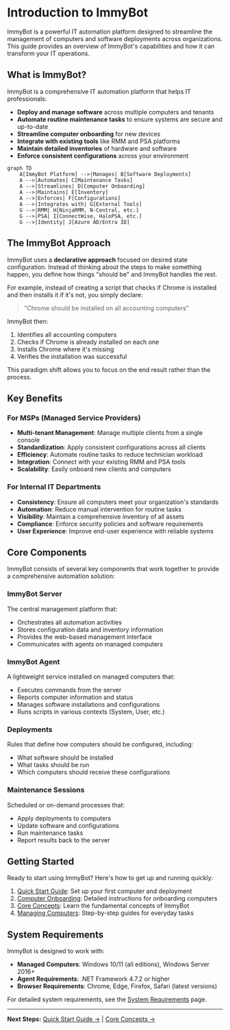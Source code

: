 # Introduction to ImmyBot

ImmyBot is a powerful IT automation platform designed to streamline the management of computers and software deployments across organizations. This guide provides an overview of ImmyBot's capabilities and how it can transform your IT operations.

## What is ImmyBot?

ImmyBot is a comprehensive IT automation platform that helps IT professionals:

- **Deploy and manage software** across multiple computers and tenants
- **Automate routine maintenance tasks** to ensure systems are secure and up-to-date
- **Streamline computer onboarding** for new devices
- **Integrate with existing tools** like RMM and PSA platforms
- **Maintain detailed inventories** of hardware and software
- **Enforce consistent configurations** across your environment

```mermaid
graph TD
    A[ImmyBot Platform] -->|Manages| B[Software Deployments]
    A -->|Automates| C[Maintenance Tasks]
    A -->|Streamlines| D[Computer Onboarding]
    A -->|Maintains| E[Inventory]
    A -->|Enforces| F[Configurations]
    A -->|Integrates with| G[External Tools]
    G -->|RMM| H[NinjaRMM, N-Central, etc.]
    G -->|PSA| I[ConnectWise, HaloPSA, etc.]
    G -->|Identity| J[Azure AD/Entra ID]
```

## The ImmyBot Approach

ImmyBot uses a **declarative approach** focused on desired state configuration. Instead of thinking about the steps to make something happen, you define how things "should be" and ImmyBot handles the rest.

For example, instead of creating a script that checks if Chrome is installed and then installs it if it's not, you simply declare:

> "Chrome should be installed on all accounting computers"

ImmyBot then:
1. Identifies all accounting computers
2. Checks if Chrome is already installed on each one
3. Installs Chrome where it's missing
4. Verifies the installation was successful

This paradigm shift allows you to focus on the end result rather than the process.

## Key Benefits

### For MSPs (Managed Service Providers)

- **Multi-tenant Management**: Manage multiple clients from a single console
- **Standardization**: Apply consistent configurations across all clients
- **Efficiency**: Automate routine tasks to reduce technician workload
- **Integration**: Connect with your existing RMM and PSA tools
- **Scalability**: Easily onboard new clients and computers

### For Internal IT Departments

- **Consistency**: Ensure all computers meet your organization's standards
- **Automation**: Reduce manual intervention for routine tasks
- **Visibility**: Maintain a comprehensive inventory of all assets
- **Compliance**: Enforce security policies and software requirements
- **User Experience**: Improve end-user experience with reliable systems

## Core Components

ImmyBot consists of several key components that work together to provide a comprehensive automation solution:

### ImmyBot Server

The central management platform that:
- Orchestrates all automation activities
- Stores configuration data and inventory information
- Provides the web-based management interface
- Communicates with agents on managed computers

### ImmyBot Agent

A lightweight service installed on managed computers that:
- Executes commands from the server
- Reports computer information and status
- Manages software installations and configurations
- Runs scripts in various contexts (System, User, etc.)

### Deployments

Rules that define how computers should be configured, including:
- What software should be installed
- What tasks should be run
- Which computers should receive these configurations

### Maintenance Sessions

Scheduled or on-demand processes that:
- Apply deployments to computers
- Update software and configurations
- Run maintenance tasks
- Report results back to the server

## Getting Started

Ready to start using ImmyBot? Here's how to get up and running quickly:

1. [Quick Start Guide](./quick-start): Set up your first computer and deployment
2. [Computer Onboarding](./computer-onboarding): Detailed instructions for onboarding computers
3. [Core Concepts](./deployments): Learn the fundamental concepts of ImmyBot
4. [Managing Computers](./managing-computers): Step-by-step guides for everyday tasks

## System Requirements

ImmyBot is designed to work with:

- **Managed Computers**: Windows 10/11 (all editions), Windows Server 2016+
- **Agent Requirements**: .NET Framework 4.7.2 or higher
- **Browser Requirements**: Chrome, Edge, Firefox, Safari (latest versions)

For detailed system requirements, see the [System Requirements](./system-requirements) page.

---

**Next Steps:** [Quick Start Guide →](./quick-start) | [Core Concepts →](./deployments)
